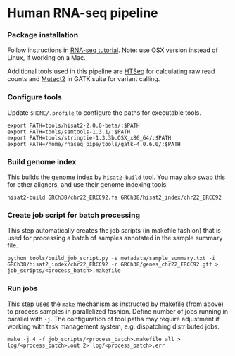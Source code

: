 # Human RNA-seq pipeline

### Package installation
Follow instructions in [RNA-seq tutorial](https://github.com/griffithlab/rnaseq_tutorial/wiki/Installation). Note: use OSX version instead of Linux, if working on a Mac.

Additional tools used in this pipeline are [HTSeq](http://htseq.readthedocs.io/en/master/count.html#usage) for calculating raw read counts and [Mutect2](https://software.broadinstitute.org/gatk/documentation/tooldocs/4.beta.4/org_broadinstitute_hellbender_tools_walkers_mutect_Mutect2.php) in GATK suite for variant calling.

### Configure tools
Update `$HOME/.profile` to configure the paths for executable tools.
```
export PATH=tools/hisat2-2.0.0-beta/:$PATH
export PATH=tools/samtools-1.3.1/:$PATH
export PATH=tools/stringtie-1.3.3b.OSX_x86_64/:$PATH
export PATH=/home/rnaseq_pipe/tools/gatk-4.0.6.0/:$PATH
```

### Build genome index
This builds the genome index by `hisat2-build` tool. You may also swap this for other aligners, and use their genome indexing tools.
```
hisat2-build GRCh38/chr22_ERCC92.fa GRCh38/hisat2_index/chr22_ERCC92
```

### Create job script for batch processing
This step automatically creates the job scripts (in makefile fashion) that is used for processing a batch of samples annotated in the sample summary file.
```
python tools/build_job_script.py -s metadata/sample_summary.txt -i GRCh38/hisat2_index/chr22_ERCC92 -r GRCh38/genes_chr22_ERCC92.gtf > job_scripts/<process_batch>.makefile
```

### Run jobs
This step uses the `make` mechanism as instructed by makefile (from above) to process samples in parallelized fashion. Define number of jobs running in parallel with `-j`. The configuration of tool paths may require adjustment if working with task management system, e.g. dispatching distributed jobs.
```
make -j 4 -f job_scripts/<process_batch>.makefile all > log/<process_batch>.out 2> log/<process_batch>.err
```